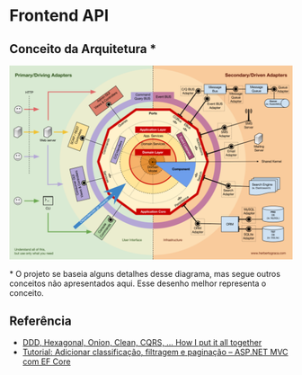 # Frontend API

## Conceito da Arquitetura *
![alt text](../doc/hexagonal.webp)

\* O projeto se baseia alguns detalhes desse diagrama, mas segue outros conceitos não apresentados aqui. Esse desenho melhor representa o conceito.

## Referência
- [DDD, Hexagonal, Onion, Clean, CQRS, … How I put it all together](https://herbertograca.com/2017/11/16/explicit-architecture-01-ddd-hexagonal-onion-clean-cqrs-how-i-put-it-all-together/)
- [Tutorial: Adicionar classificação, filtragem e paginação – ASP.NET MVC com EF Core](https://learn.microsoft.com/pt-br/aspnet/core/data/ef-mvc/sort-filter-page?view=aspnetcore-7.0)
